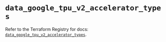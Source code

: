 # `data_google_tpu_v2_accelerator_types`

Refer to the Terraform Registry for docs: [`data_google_tpu_v2_accelerator_types`](https://registry.terraform.io/providers/hashicorp/google-beta/5.26.0/docs/data-sources/google_tpu_v2_accelerator_types).

